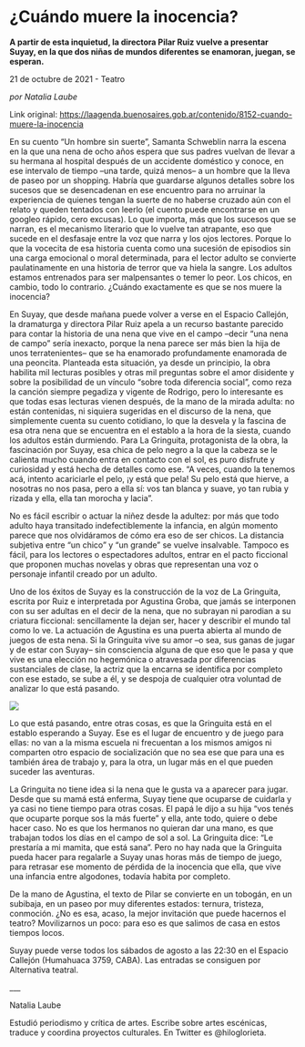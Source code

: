 # ¿Cuándo muere la inocencia?

**A partir de esta inquietud, la directora Pilar Ruiz vuelve a presentar Suyay, en la que dos niñas de mundos diferentes se enamoran, juegan, se esperan.**

21 de octubre de 2021 - Teatro

_por Natalia Laube_

Link original: https://laagenda.buenosaires.gob.ar/contenido/8152-cuando-muere-la-inocencia



En su cuento “Un hombre sin suerte”, Samanta Schweblin narra la escena en la que una nena de ocho años espera que sus padres vuelvan de llevar a su hermana al hospital después de un accidente doméstico y conoce, en ese intervalo de tiempo –una tarde, quizá menos– a un hombre que la lleva de paseo por un shopping. Habría que guardarse algunos detalles sobre los sucesos que se desencadenan en ese encuentro para no arruinar la experiencia de quienes tengan la suerte de no haberse cruzado aún con el relato y queden tentados con leerlo (el cuento puede encontrarse en un googleo rápido, cero excusas). Lo que importa, más que los sucesos que se narran, es el mecanismo literario que lo vuelve tan atrapante, eso que sucede en el desfasaje entre la voz que narra y los ojos lectores. Porque lo que la vocecita de esa historia cuenta como una sucesión de episodios sin una carga emocional o moral determinada, para el lector adulto se convierte paulatinamente en una historia de terror que va hiela la sangre. Los adultos estamos entrenados para ser malpensantes o temer lo peor. Los chicos, en cambio, todo lo contrario. ¿Cuándo exactamente es que se nos muere la inocencia?




En Suyay, que desde mañana puede volver a verse en el Espacio Callejón, la dramaturga y directora Pilar Ruiz apela a un recurso bastante parecido para contar la historia de una nena que vive en el campo –decir “una nena de campo” sería inexacto, porque la nena parece ser más bien la hija de unos terratenientes– que se ha enamorado profundamente enamorada de una peoncita. Planteada esta situación, ya desde un principio, la obra habilita mil lecturas posibles y otras mil preguntas sobre el amor disidente y sobre la posibilidad de un vínculo “sobre toda diferencia social”, como reza la canción siempre pegadiza y vigente de Rodrigo, pero lo interesante es que todas esas lecturas vienen después, de la mano de la mirada adulta: no están contenidas, ni siquiera sugeridas en el discurso de la nena, que simplemente cuenta su cuento cotidiano, lo que la desvela y la fascina de esa otra nena que se encuentra en el establo a la hora de la siesta, cuando los adultos están durmiendo. Para La Gringuita, protagonista de la obra, la fascinación por Suyay, esa chica de pelo negro a la que la cabeza se le calienta mucho cuando entra en contacto con el sol, es puro disfrute y curiosidad y está hecha de detalles como ese. “A veces, cuando la tenemos acá, intento acariciarle el pelo, ¡y está que pela! Su pelo está que hierve, a nosotras no nos pasa, pero a ella sí: vos tan blanca y suave, yo tan rubia y rizada y ella, ella tan morocha y lacia”.




No es fácil escribir o actuar la niñez desde la adultez: por más que todo adulto haya transitado indefectiblemente la infancia, en algún momento parece que nos olvidáramos de cómo era eso de ser chicos. La distancia subjetiva entre “un chico” y “un grande” se vuelve insalvable. Tampoco es fácil, para los lectores o espectadores adultos, entrar en el pacto ficcional que proponen muchas novelas y obras que representan una voz o personaje infantil creado por un adulto.




Uno de los éxitos de Suyay es la construcción de la voz de La Gringuita, escrita por Ruiz e interpretada por Agustina Groba, que jamás se interponen con su ser adultas en el decir de la nena, que no subrayan ni parodian a su criatura ficcional: sencillamente la dejan ser, hacer y describir el mundo tal como lo ve. La actuación de Agustina es una puerta abierta al mundo de juegos de esta nena. Si la Gringuita vive su amor –o sea, sus ganas de jugar y de estar con Suyay– sin consciencia alguna de que eso que le pasa y que vive es una elección no hegemónica o atravesada por diferencias sustanciales de clase, la actriz que la encarna se identifica por completo con ese estado, se sube a él, y se despoja de cualquier otra voluntad de analizar lo que está pasando.




![](https://cdn.feater.me/files/images/99407/51059299-fb0f-4760-9d1a-b265f2beefa1.jpeg)




Lo que está pasando, entre otras cosas, es que la Gringuita está en el establo esperando a Suyay. Ese es el lugar de encuentro y de juego para ellas: no van a la misma escuela ni frecuentan a los mismos amigos ni comparten otro espacio de socialización que no sea ese que para una es también área de trabajo y, para la otra, un lugar más en el que pueden suceder las aventuras.




La Gringuita no tiene idea si la nena que le gusta va a aparecer para jugar. Desde que su mamá está enferma, Suyay tiene que ocuparse de cuidarla y ya casi no tiene tiempo para otras cosas. El papá le dijo a su hija “vos tenés que ocuparte porque sos la más fuerte” y ella, ante todo, quiere o debe hacer caso. No es que los hermanos no quieran dar una mano, es que trabajan todos los días en el campo de sol a sol. La Gringuita dice: “Le prestaría a mi mamita, que está sana”. Pero no hay nada que la Gringuita pueda hacer para regalarle a Suyay unas horas más de tiempo de juego, para retrasar ese momento de pérdida de la inocencia que ella, que vive una infancia entre algodones, todavía habita por completo.




De la mano de Agustina, el texto de Pilar se convierte en un tobogán, en un subibaja, en un paseo por muy diferentes estados: ternura, tristeza, conmoción. ¿No es esa, acaso, la mejor invitación que puede hacernos el teatro? Movilizarnos un poco: para eso es que salimos de casa en estos tiempos locos.




Suyay puede verse todos los sábados de agosto a las 22:30 en el Espacio Callejón (Humahuaca 3759, CABA). Las entradas se consiguen por Alternativa teatral.




\_\_\_




Natalia Laube




Estudió periodismo y crítica de artes. Escribe sobre artes escénicas, traduce y coordina proyectos culturales. En Twitter es @hiloglorieta.



